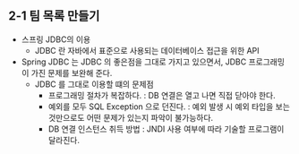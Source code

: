 ## 2-1 팀 목록 만들기

- 스프링 JDBC의 이용
    - JDBC 란 자바에서 표준으로 사용되는 데이터베이스 접근을 위한 API
- Spring JDBC 는 JDBC 의 좋은점을 그대로 가지고 있으면서, JDBC 프로그래밍이 가진 문제를 보완해 준다.
    - JDBC 를 그대로 이용할 떄의 문제점
        - 프로그래밍 절차가 복잡하다. : DB 연결은 열고 나면 직접 닫아야 한다.
        - 예외를 모두 SQL Exception 으로 던진다. : 예외 발생 시 예외 타입을 보는 것만으로도 어떤 문제가 있는지 파악이 불가능하다.
        - DB 연결 인스턴스 취득 방법 : JNDI 사용 여부에 따라 기술할 프로그램이 달라진다.

    